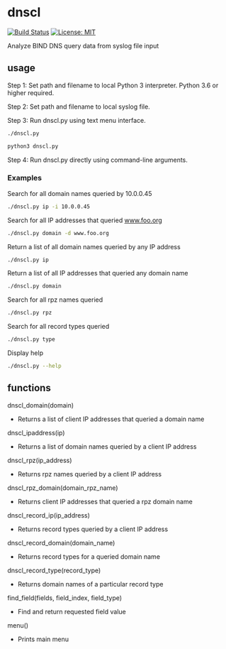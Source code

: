 # dnscl

[![Build Status](https://travis-ci.com/mark-w-hunter/dnscl.svg?branch=master)](https://travis-ci.com/mark-w-hunter/dnscl)
[![License: MIT](https://img.shields.io/badge/License-MIT-yellow.svg)](https://opensource.org/licenses/MIT)

Analyze BIND DNS query data from syslog file input

## usage

Step 1: Set path and filename to local Python 3 interpreter. Python 3.6 or higher required.

Step 2: Set path and filename to local syslog file.

Step 3: Run dnscl.py using text menu interface.

```bash
./dnscl.py
```

```bash
python3 dnscl.py
```

Step 4: Run dnscl.py directly using command-line arguments.

### Examples

Search for all domain names queried by 10.0.0.45

```bash
./dnscl.py ip -i 10.0.0.45
```

Search for all IP addresses that queried www.foo.org

```bash
./dnscl.py domain -d www.foo.org
```

Return a list of all domain names queried by any IP address

```bash
./dnscl.py ip
```

Return a list of all IP addresses that queried any domain name

```bash
./dnscl.py domain
```

Search for all rpz names queried

```bash
./dnscl.py rpz
```

Search for all record types queried

```bash
./dnscl.py type
```

Display help

```bash
./dnscl.py --help
```

## functions

dnscl_domain(domain)

- Returns a list of client IP addresses that queried a domain name  

dnscl_ipaddress(ip)

- Returns a list of domain names queried by a client IP address  

dnscl_rpz(ip_address)

- Returns rpz names queried by a client IP address  

dnscl_rpz_domain(domain_rpz_name)

- Returns client IP addresses that queried a rpz domain name  

dnscl_record_ip(ip_address)

- Returns record types queried by a client IP address  

dnscl_record_domain(domain_name)

- Returns record types for a queried domain name  

dnscl_record_type(record_type)

- Returns domain names of a particular record type  

find_field(fields, field_index, field_type)

- Find and return requested field value  

menu()

- Prints main menu

